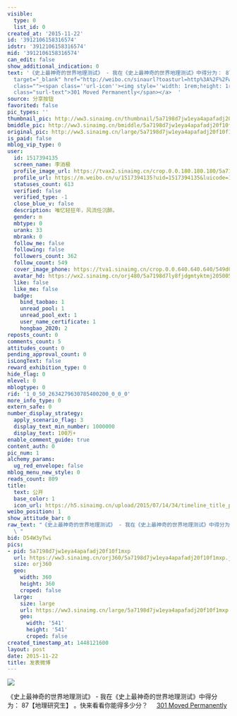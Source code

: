 ```yaml
---
visible:
  type: 0
  list_id: 0
created_at: '2015-11-22'
id: '3912106158316574'
idstr: '3912106158316574'
mid: '3912106158316574'
can_edit: false
show_additional_indication: 0
text: '《史上最神奇的世界地理测试》 - 我在《史上最神奇的世界地理测试》中得分为： 87【地理研究生】 。快来看看你能得多少分？ <a data-url="http://t.cn/RyxBRTA"
  target="_blank" href="http://weibo.cn/sinaurl?toasturl=http%3A%2F%2Fwww.arealme.com%2Fgeography%2Fcn%2F&luicode=10000011&lfid=2304131517394135_-_WEIBO_SECOND_PROFILE_WEIBO"
  class=""><span class=''url-icon''><img style=''width: 1rem;height: 1rem'' src=''//h5.sinaimg.cn/upload/2015/09/25/3/timeline_card_small_web_default.png''></span><span
  class="surl-text">301 Moved Permanently</span></a>  '
source: 分享按钮
favorited: false
pic_types: ''
thumbnail_pic: http://ww3.sinaimg.cn/thumbnail/5a7198d7jw1eya4apafadj20f10f1mxp.jpg
bmiddle_pic: http://ww3.sinaimg.cn/bmiddle/5a7198d7jw1eya4apafadj20f10f1mxp.jpg
original_pic: http://ww3.sinaimg.cn/large/5a7198d7jw1eya4apafadj20f10f1mxp.jpg
is_paid: false
mblog_vip_type: 0
user:
  id: 1517394135
  screen_name: 李消极
  profile_image_url: https://tvax2.sinaimg.cn/crop.0.0.180.180.180/5a7198d7ly8fjdgmtyktmj20500500so.jpg?KID=imgbed,tva&Expires=1606399523&ssig=hJw%2BDa0H3c
  profile_url: https://m.weibo.cn/u/1517394135?uid=1517394135&luicode=10000011&lfid=2304131517394135_-_WEIBO_SECOND_PROFILE_WEIBO
  statuses_count: 613
  verified: false
  verified_type: -1
  close_blue_v: false
  description: 唯忆轻狂年，风流任沉醉。
  gender: m
  mbtype: 0
  urank: 33
  mbrank: 0
  follow_me: false
  following: false
  followers_count: 362
  follow_count: 549
  cover_image_phone: https://tva1.sinaimg.cn/crop.0.0.640.640.640/549d0121tw1egm1kjly3jj20hs0hsq4f.jpg
  avatar_hd: https://wx2.sinaimg.cn/orj480/5a7198d7ly8fjdgmtyktmj20500500so.jpg
  like: false
  like_me: false
  badge:
    bind_taobao: 1
    unread_pool: 1
    unread_pool_ext: 1
    user_name_certificate: 1
    hongbao_2020: 2
reposts_count: 0
comments_count: 5
attitudes_count: 0
pending_approval_count: 0
isLongText: false
reward_exhibition_type: 0
hide_flag: 0
mlevel: 0
mblogtype: 0
rid: '1_0_50_2634279630785400200_0_0_0'
more_info_type: 0
extern_safe: 0
number_display_strategy:
  apply_scenario_flag: 3
  display_text_min_number: 1000000
  display_text: 100万+
enable_comment_guide: true
content_auth: 0
pic_num: 1
alchemy_params:
  ug_red_envelope: false
mblog_menu_new_style: 0
reads_count: 809
title:
  text: 公开
  base_color: 1
  icon_url: https://h5.sinaimg.cn/upload/2015/07/14/34/timeline_title_public_default.png
weibo_position: 1
show_attitude_bar: 0
raw_text: "《史上最神奇的世界地理测试》 - 我在《史上最神奇的世界地理测试》中得分为： 87【地理研究生】 。快来看看你能得多少分？ http://t.cn/RyxBRTA
  \ ​​​"
bid: D54W3yTwi
pics:
- pid: 5a7198d7jw1eya4apafadj20f10f1mxp
  url: https://ww3.sinaimg.cn/orj360/5a7198d7jw1eya4apafadj20f10f1mxp.jpg
  size: orj360
  geo:
    width: 360
    height: 360
    croped: false
  large:
    size: large
    url: https://ww3.sinaimg.cn/large/5a7198d7jw1eya4apafadj20f10f1mxp.jpg
    geo:
      width: '541'
      height: '541'
      croped: false
created_timestamp_at: 1448121600
layout: post
date: 2015-11-22
title: 发表微博
---
```


![](http://ww3.sinaimg.cn/large/5a7198d7jw1eya4apafadj20f10f1mxp.jpg)

《史上最神奇的世界地理测试》 - 我在《史上最神奇的世界地理测试》中得分为： 87【地理研究生】 。快来看看你能得多少分？ <a data-url="http://t.cn/RyxBRTA" target="_blank" href="http://weibo.cn/sinaurl?toasturl=http%3A%2F%2Fwww.arealme.com%2Fgeography%2Fcn%2F&luicode=10000011&lfid=2304131517394135_-_WEIBO_SECOND_PROFILE_WEIBO" class=""><span class='url-icon'><img style='width: 1rem;height: 1rem' src='//h5.sinaimg.cn/upload/2015/09/25/3/timeline_card_small_web_default.png'></span><span class="surl-text">301 Moved Permanently</span></a>  

